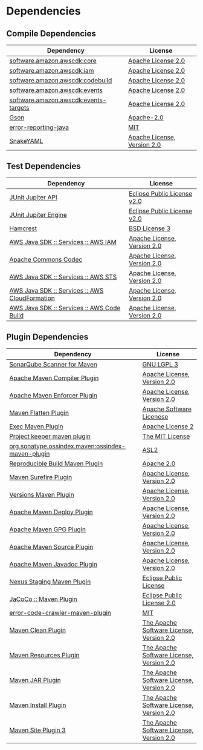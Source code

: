 <!-- @formatter:off -->
# Dependencies

## Compile Dependencies

| Dependency                                 | License                           |
| ------------------------------------------ | --------------------------------- |
| [software.amazon.awscdk:core][0]           | [Apache License 2.0][1]           |
| [software.amazon.awscdk:iam][0]            | [Apache License 2.0][1]           |
| [software.amazon.awscdk:codebuild][0]      | [Apache License 2.0][1]           |
| [software.amazon.awscdk:events][0]         | [Apache License 2.0][1]           |
| [software.amazon.awscdk:events-targets][0] | [Apache License 2.0][1]           |
| [Gson][10]                                 | [Apache-2.0][11]                  |
| [error-reporting-java][12]                 | [MIT][13]                         |
| [SnakeYAML][14]                            | [Apache License, Version 2.0][15] |

## Test Dependencies

| Dependency                                           | License                           |
| ---------------------------------------------------- | --------------------------------- |
| [JUnit Jupiter API][16]                              | [Eclipse Public License v2.0][17] |
| [JUnit Jupiter Engine][16]                           | [Eclipse Public License v2.0][17] |
| [Hamcrest][20]                                       | [BSD License 3][21]               |
| [AWS Java SDK :: Services :: AWS IAM][22]            | [Apache License, Version 2.0][23] |
| [Apache Commons Codec][24]                           | [Apache License, Version 2.0][11] |
| [AWS Java SDK :: Services :: AWS STS][22]            | [Apache License, Version 2.0][23] |
| [AWS Java SDK :: Services :: AWS CloudFormation][22] | [Apache License, Version 2.0][23] |
| [AWS Java SDK :: Services :: AWS Code Build][22]     | [Apache License, Version 2.0][23] |

## Plugin Dependencies

| Dependency                                              | License                                        |
| ------------------------------------------------------- | ---------------------------------------------- |
| [SonarQube Scanner for Maven][32]                       | [GNU LGPL 3][33]                               |
| [Apache Maven Compiler Plugin][34]                      | [Apache License, Version 2.0][11]              |
| [Apache Maven Enforcer Plugin][36]                      | [Apache License, Version 2.0][11]              |
| [Maven Flatten Plugin][38]                              | [Apache Software Licenese][15]                 |
| [Exec Maven Plugin][40]                                 | [Apache License 2][15]                         |
| [Project keeper maven plugin][42]                       | [The MIT License][43]                          |
| [org.sonatype.ossindex.maven:ossindex-maven-plugin][44] | [ASL2][15]                                     |
| [Reproducible Build Maven Plugin][46]                   | [Apache 2.0][15]                               |
| [Maven Surefire Plugin][48]                             | [Apache License, Version 2.0][11]              |
| [Versions Maven Plugin][50]                             | [Apache License, Version 2.0][11]              |
| [Apache Maven Deploy Plugin][52]                        | [Apache License, Version 2.0][11]              |
| [Apache Maven GPG Plugin][54]                           | [Apache License, Version 2.0][11]              |
| [Apache Maven Source Plugin][56]                        | [Apache License, Version 2.0][11]              |
| [Apache Maven Javadoc Plugin][58]                       | [Apache License, Version 2.0][11]              |
| [Nexus Staging Maven Plugin][60]                        | [Eclipse Public License][61]                   |
| [JaCoCo :: Maven Plugin][62]                            | [Eclipse Public License 2.0][63]               |
| [error-code-crawler-maven-plugin][64]                   | [MIT][13]                                      |
| [Maven Clean Plugin][66]                                | [The Apache Software License, Version 2.0][15] |
| [Maven Resources Plugin][68]                            | [The Apache Software License, Version 2.0][15] |
| [Maven JAR Plugin][70]                                  | [The Apache Software License, Version 2.0][15] |
| [Maven Install Plugin][72]                              | [The Apache Software License, Version 2.0][15] |
| [Maven Site Plugin 3][74]                               | [The Apache Software License, Version 2.0][15] |

[12]: https://github.com/exasol/error-reporting-java
[15]: http://www.apache.org/licenses/LICENSE-2.0.txt
[48]: https://maven.apache.org/surefire/maven-surefire-plugin/
[60]: http://www.sonatype.com/public-parent/nexus-maven-plugins/nexus-staging/nexus-staging-maven-plugin/
[10]: https://github.com/google/gson/gson
[66]: http://maven.apache.org/plugins/maven-clean-plugin/
[22]: https://aws.amazon.com/sdkforjava
[13]: https://opensource.org/licenses/MIT
[38]: https://www.mojohaus.org/flatten-maven-plugin/
[40]: http://www.mojohaus.org/exec-maven-plugin
[24]: https://commons.apache.org/proper/commons-codec/
[42]: https://github.com/exasol/project-keeper/
[50]: http://www.mojohaus.org/versions-maven-plugin/
[21]: http://opensource.org/licenses/BSD-3-Clause
[34]: https://maven.apache.org/plugins/maven-compiler-plugin/
[63]: https://www.eclipse.org/legal/epl-2.0/
[52]: https://maven.apache.org/plugins/maven-deploy-plugin/
[61]: http://www.eclipse.org/legal/epl-v10.html
[33]: http://www.gnu.org/licenses/lgpl.txt
[1]: https://www.apache.org/licenses/LICENSE-2.0
[62]: https://www.jacoco.org/jacoco/trunk/doc/maven.html
[23]: https://aws.amazon.com/apache2.0
[43]: https://github.com/exasol/project-keeper/blob/main/LICENSE
[46]: http://zlika.github.io/reproducible-build-maven-plugin
[70]: http://maven.apache.org/plugins/maven-jar-plugin/
[11]: https://www.apache.org/licenses/LICENSE-2.0.txt
[32]: http://sonarsource.github.io/sonar-scanner-maven/
[36]: https://maven.apache.org/enforcer/maven-enforcer-plugin/
[17]: https://www.eclipse.org/legal/epl-v20.html
[72]: http://maven.apache.org/plugins/maven-install-plugin/
[14]: https://bitbucket.org/snakeyaml/snakeyaml
[16]: https://junit.org/junit5/
[44]: https://sonatype.github.io/ossindex-maven/maven-plugin/
[54]: https://maven.apache.org/plugins/maven-gpg-plugin/
[56]: https://maven.apache.org/plugins/maven-source-plugin/
[20]: http://hamcrest.org/JavaHamcrest/
[74]: http://maven.apache.org/plugins/maven-site-plugin/
[68]: http://maven.apache.org/plugins/maven-resources-plugin/
[58]: https://maven.apache.org/plugins/maven-javadoc-plugin/
[0]: https://github.com/aws/aws-cdk
[64]: https://github.com/exasol/error-code-crawler-maven-plugin
